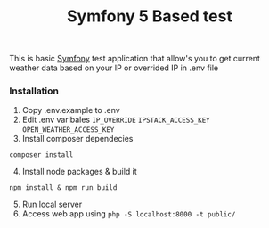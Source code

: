 <p align="center">
    <h1 align="center">Symfony 5 Based test</h1>
    <br/>
</p>

This is basic [Symfony](https://symfony.com/) test application that allow's you to get current weather data based on your IP or overrided IP in .env file

### Installation

1) Copy .env.example to .env
2) Edit .env varibales `IP_OVERRIDE` `IPSTACK_ACCESS_KEY` `OPEN_WEATHER_ACCESS_KEY`
3) Install composer dependecies
~~~
composer install
~~~
4) Install node packages & build it
~~~
npm install & npm run build
~~~
5) Run local server
6) Access web app using `php -S localhost:8000 -t public/`
